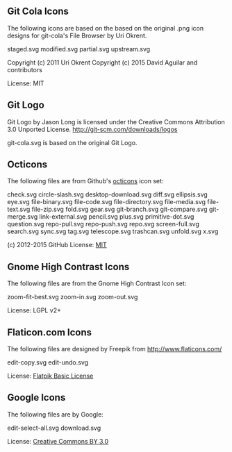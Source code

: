 Git Cola Icons
--------------
The following icons are based on the based on the original .png icon designs
for git-cola's File Browser by Uri Okrent.

staged.svg
modified.svg
partial.svg
upstream.svg

Copyright (c) 2011 Uri Okrent
Copyright (c) 2015 David Aguilar and contributors

License: MIT


Git Logo
--------
Git Logo by Jason Long is licensed under the
Creative Commons Attribution 3.0 Unported License.
http://git-scm.com/downloads/logos

git-cola.svg is based on the original Git Logo.


Octicons
--------
The following files are from Github's
[octicons](https://github.com/github/octicons) icon set:

check.svg
circle-slash.svg
desktop-download.svg
diff.svg
ellipsis.svg
eye.svg
file-binary.svg
file-code.svg
file-directory.svg
file-media.svg
file-text.svg
file-zip.svg
fold.svg
gear.svg
git-branch.svg
git-compare.svg
git-merge.svg
link-external.svg
pencil.svg
plus.svg
primitive-dot.svg
question.svg
repo-pull.svg
repo-push.svg
repo.svg
screen-full.svg
search.svg
sync.svg
tag.svg
telescope.svg
trashcan.svg
unfold.svg
x.svg

(c) 2012-2015 GitHub
License: [MIT](http://choosealicense.com/licenses/mit/)


Gnome High Contrast Icons
-------------------------
The following files are from the Gnome High Contrast Icon set:

zoom-fit-best.svg
zoom-in.svg
zoom-out.svg

License: LGPL v2+


Flaticon.com Icons
------------------

The following files are designed by Freepik from http://www.flaticons.com/

edit-copy.svg
edit-undo.svg

License: [Flatpik Basic License](http://cdn.flaticon.com/license/license.pdf)


Google Icons
------------

The following files are by Google:

edit-select-all.svg
download.svg

License: [Creative Commons BY 3.0](http://creativecommons.org/licenses/by/3.0/)
